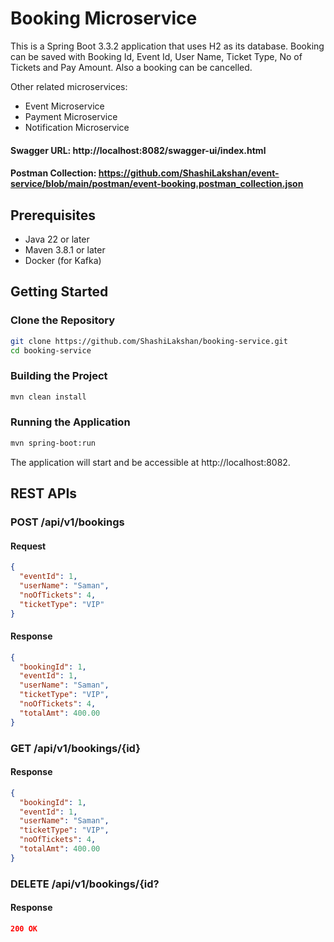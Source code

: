 # Booking Microservice

This is a Spring Boot 3.3.2 application that uses H2 as its database.
Booking can be saved with Booking Id, Event Id, User Name, Ticket Type, No of Tickets and Pay Amount. Also a booking can be cancelled.

Other related microservices:
* Event Microservice
* Payment Microservice
* Notification Microservice

#### Swagger URL: http://localhost:8082/swagger-ui/index.html
#### Postman Collection: https://github.com/ShashiLakshan/event-service/blob/main/postman/event-booking.postman_collection.json

## Prerequisites

- Java 22 or later
- Maven 3.8.1 or later
- Docker (for Kafka)

## Getting Started

### Clone the Repository

```bash
git clone https://github.com/ShashiLakshan/booking-service.git
cd booking-service
```

### Building the Project
```bash
mvn clean install
```
### Running the Application
```bash
mvn spring-boot:run
```
The application will start and be accessible at http://localhost:8082.

## REST APIs

### POST /api/v1/bookings
#### Request
```json
{
  "eventId": 1,
  "userName": "Saman",
  "noOfTickets": 4,
  "ticketType": "VIP"
}
```
#### Response
```json
{
  "bookingId": 1,
  "eventId": 1,
  "userName": "Saman",
  "ticketType": "VIP",
  "noOfTickets": 4,
  "totalAmt": 400.00
}
```

### GET /api/v1/bookings/{id}
#### Response
```json
{
  "bookingId": 1,
  "eventId": 1,
  "userName": "Saman",
  "ticketType": "VIP",
  "noOfTickets": 4,
  "totalAmt": 400.00
}
```


### DELETE /api/v1/bookings/{id?
#### Response
```json
200 OK
```
